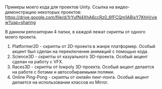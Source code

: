 Примеры моего кода для проектов Unity. Ссылка на видео-демонстрацию некоторых проектов: https://drive.google.com/file/d/1rYufN4XhA6ccRz0_6fFCQm1ABjxY7KhH/view?usp=sharing

В данном репозитории 4 папки, в каждой лежат скрипты от одного моего проекта.

1. Platformer2D - скрипты от 2D-проекта в жанре платформер. Особый акцент был сделан на переключение анимаций с помощью кода.
2. Science3D - скрипты от казуального 3D-проекта. Особый акцент сделан на работу с VFX.
3. Races3D - скрипты от lowpoly 3D-проекта. Особый акцент делается на работе с ботами и автособираемыми полями.
4. Online Ping-Pong - скрипты от онлайн пинг-понга. Особый акцент делается на использовании классов из Mirror.